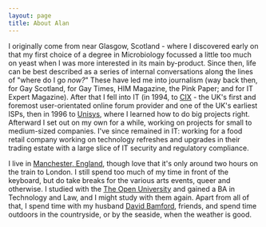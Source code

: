 ```yaml
---
layout: page
title: About Alan
---
```


I originally come from near Glasgow, Scotland - where I discovered early on that my first choice of a degree in Microbiology focussed a little too much on yeast when I was more interested in its main by-product. Since then, life can be best described as a series of internal conversations along the lines of "where do I go _now?_" These have led me into journalism (way back then, for Gay Scotland, for Gay Times, HIM Magazine, the Pink Paper; and for IT Expert Magazine). After that I fell into IT (in 1994, to [CIX](http://www.cixonline.com/) - the UK's first and foremost user-orientated online forum provider and one of the UK's earliest ISPs, then in 1996 to [Unisys](http://www.unisys.com), where I learned how to do big projects right. Afterward I set out on my own for a while, working on projects for small to medium-sized companies. I've since remained in IT: working for a food retail company working on technology refreshes and upgrades in their trading estate with a large slice of IT security and regulatory compliance.

I live in [Manchester, England](http://www.visitmanchester.com/), though love that it's only around two hours on the train to London. I still spend too much of my time in front of the keyboard, but do take breaks for the various arts events, queer and otherwise. I studied with the [The Open University](http://ww.open.ac.uk) and gained a BA in Technology and Law, and I might study with them again. Apart from all of that, I spend time with my husband [David Bamford](http://davidbamford.me), friends, and spend time outdoors in the countryside, or by the seaside, when the weather is good.</p>
